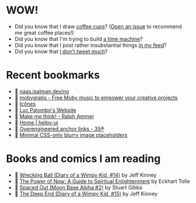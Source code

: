 # WOW!

- Did you know that I draw [coffee cups](https://papercups.mamuso.net/)? ([Open an issue](https://github.com/mamuso/papercups/issues) to recommend me great coffee places!)
- Did you know that I'm trying to build [a time machine](https://github.com/mamuso/fluxcapacitor)?
- Did you know that I post rather insubstantial things [in my feed](https://feed.mamuso.net/)?
- Did you know that [I don't tweet much](https://twitter.com/mamuso)?

# Recent bookmarks

- 👀 [naas.isalman.dev/no](https://naas.isalman.dev/no)
- 👀 [mobygratis - Free Moby music to empower your creative projects](https://mobygratis.com/)
- 👀 [Icônes](https://icones.js.org/)
- 👀 [Luc Palombo's Website](https://lucp.xyz/)
- 👀 [Make me think! - Ralph Ammer](https://ralphammer.com/make-me-think/)
- 👀 [Home | helpy-ui](https://helpy-ui.com/)
- 👀 [Overengineered anchor links - 35®](https://thirty-five.com/overengineered-anchoring)
- 👀 [Minimal CSS-only blurry image placeholders](https://leanrada.com/notes/css-only-lqip/)


# Books and comics I am reading

- 📘 [Wrecking Ball (Diary of a Wimpy Kid, #14)](https://www.goodreads.com/book/show/44091234) by Jeff Kinney
- 📘 [The Power of Now: A Guide to Spiritual Enlightenment](https://www.goodreads.com/book/show/6512869) by Eckhart Tolle
- 📘 [Spaced Out (Moon Base Alpha #2)](https://www.goodreads.com/book/show/26022750) by Stuart Gibbs
- 📘 [The Deep End (Diary of a Wimpy Kid, #15)](https://www.goodreads.com/book/show/51468119) by Jeff Kinney

